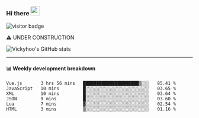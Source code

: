 ### Hi there <a href="https://www.gautamkrishnar.com/"><img src="https://media.giphy.com/media/hvRJCLFzcasrR4ia7z/giphy.gif" width="25px"></a>

![visitor badge](https://visitor-badge.glitch.me/badge?page_id=vickyhoo.vickyhoo&left_color=black&right_color=cornflowerblue)

⚠️ UNDER CONSTRUCTION

![Vickyhoo's GitHub stats](https://github-readme-stats.vercel.app/api?username=vickyhoo&theme=react&show_icons=true&count_private=true)

---

#### :bar_chart: Weekly development breakdown

<!--START_SECTION:waka-->

```text
Vue.js       3 hrs 56 mins   █████████████████████▒░░░   85.41 %
JavaScript   10 mins         █░░░░░░░░░░░░░░░░░░░░░░░░   03.65 %
XML          10 mins         █░░░░░░░░░░░░░░░░░░░░░░░░   03.64 %
JSON         9 mins          █░░░░░░░░░░░░░░░░░░░░░░░░   03.60 %
Lua          7 mins          ▓░░░░░░░░░░░░░░░░░░░░░░░░   02.54 %
HTML         3 mins          ▒░░░░░░░░░░░░░░░░░░░░░░░░   01.16 %
```

<!--END_SECTION:waka-->


<!--
**vickyhoo/vickyhoo** is a ✨ _special_ ✨ repository because its `README.md` (this file) appears on your GitHub profile.

Here are some ideas to get you started:

- 🔭 I’m currently working on ...
- 🌱 I’m currently learning ...
- 👯 I’m looking to collaborate on ...
- 🤔 I’m looking for help with ...
- 💬 Ask me about ...
- 📫 How to reach me: ...
- 😄 Pronouns: ...
- ⚡ Fun fact: ...
-->
